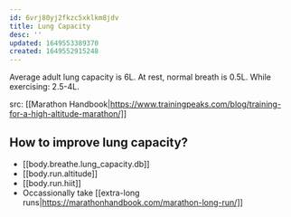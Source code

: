 ```yaml
---
id: 6vrj80yj2fkzc5xklkm8jdv
title: Lung Capacity
desc: ''
updated: 1649553389370
created: 1649552915248
---
```


Average adult lung capacity is 6L. At rest, normal breath is 0.5L. While exercising: 2.5-4L. 

src: [[Marathon Handbook|https://www.trainingpeaks.com/blog/training-for-a-high-altitude-marathon/]]

## How to improve lung capacity?
- [[body.breathe.lung_capacity.db]]
- [[body.run.altitude]]
- [[body.run.hiit]]
- Occassionally take [[extra-long runs|https://marathonhandbook.com/marathon-long-run/]]
